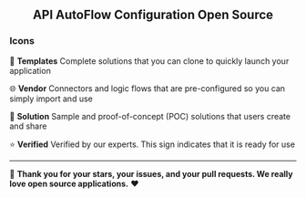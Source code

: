 <h2 align="center"> API AutoFlow Configuration Open Source</h2>

### Icons

🐾 **Templates**  Complete solutions that you can clone to quickly launch your application

🌐 **Vendor** Connectors and logic flows that are pre-configured so you can simply import and use

🧩 **Solution** Sample and proof-of-concept (POC) solutions that users create and share

⭐ **Verified** Verified by our experts. This sign indicates that it is ready for use


------

👏 **Thank you for your stars, your issues, and your pull requests. We really love open source applications.** ❤️ 
